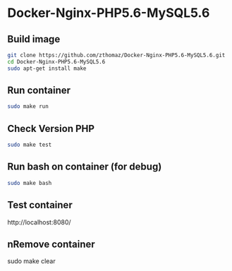 # Docker-Nginx-PHP5.6-MySQL5.6
Build image
-----------

```bash
git clone https://github.com/zthomaz/Docker-Nginx-PHP5.6-MySQL5.6.git
cd Docker-Nginx-PHP5.6-MySQL5.6
sudo apt-get install make
```

Run container
-------------
```bash
sudo make run
```

Check Version PHP
-------------
```bash
sudo make test
```

Run bash on container (for debug)
-------------
```bash
sudo make bash
```

## Test container
http://localhost:8080/

## nRemove container
sudo make clear
